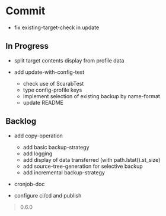 # Commit

- fix existing-target-check in update

## In Progress

- split target contents display from profile data

- add update-with-config-test
  - check use of ScarabTest
  - type config-profile keys
  - implement selection of existing backup by name-format
  - update README

## Backlog

- add copy-operation
  - add basic backup-strategy
  - add logging
  - add display of data transferred (with path.lstat().st_size)
  - add source-tree-generation for selective backup
  - add incremental backup-strategy

- cronjob-doc

- configure ci/cd and publish

> 0.6.0
